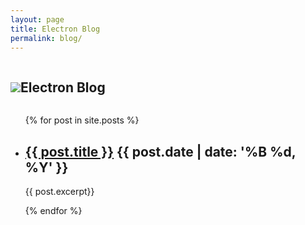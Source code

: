 ```yaml
---
layout: page
title: Electron Blog
permalink: blog/
---
```


<section class='blog-header'>
  <div class='container'>
    <div class='row'>
      <div class='ten columns offset-by-one'>
        <h1><img class="electron-icon" src='{{ site.baseurl }}/images/electron-icon.svg'>Electron Blog</h1>
      </div>
    </div>
  </div>
</section>

<section class='blog blog-index'>
  <div class='container'>
    <div class='row'>
      <div class='ten columns offset-by-one'>
        <ul class="blog-index-list">
          {% for post in site.posts %}
            <li>
              <h2>
                <a href="{{ post.url | prepend: site.baseurl | prepend: site.url }}">{{ post.title }}</a>
                <time>{{ post.date | date: '%B %d, %Y' }}</time>
              </h2>
              <p>{{ post.excerpt}}</p>
            </li>
          {% endfor %}
        </ul>
      </div>
    </div>
  </div>
</section>
